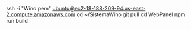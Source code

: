 ssh -i "Wino.pem" ubuntu@ec2-18-188-209-94.us-east-2.compute.amazonaws.com
cd ~/SistemaWino
git pull
cd WebPanel
npm run build
